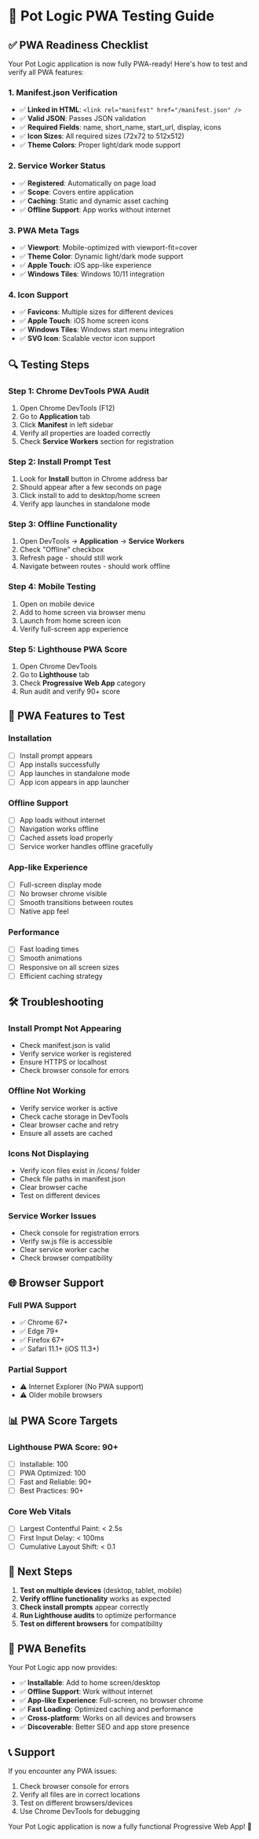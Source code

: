 # 🚀 Pot Logic PWA Testing Guide

## ✅ PWA Readiness Checklist

Your Pot Logic application is now fully PWA-ready! Here's how to test and verify all PWA features:

### **1. Manifest.json Verification**
- ✅ **Linked in HTML**: `<link rel="manifest" href="/manifest.json" />`
- ✅ **Valid JSON**: Passes JSON validation
- ✅ **Required Fields**: name, short_name, start_url, display, icons
- ✅ **Icon Sizes**: All required sizes (72x72 to 512x512)
- ✅ **Theme Colors**: Proper light/dark mode support

### **2. Service Worker Status**
- ✅ **Registered**: Automatically on page load
- ✅ **Scope**: Covers entire application
- ✅ **Caching**: Static and dynamic asset caching
- ✅ **Offline Support**: App works without internet

### **3. PWA Meta Tags**
- ✅ **Viewport**: Mobile-optimized with viewport-fit=cover
- ✅ **Theme Color**: Dynamic light/dark mode support
- ✅ **Apple Touch**: iOS app-like experience
- ✅ **Windows Tiles**: Windows 10/11 integration

### **4. Icon Support**
- ✅ **Favicons**: Multiple sizes for different devices
- ✅ **Apple Touch**: iOS home screen icons
- ✅ **Windows Tiles**: Windows start menu integration
- ✅ **SVG Icon**: Scalable vector icon support

## 🔍 Testing Steps

### **Step 1: Chrome DevTools PWA Audit**
1. Open Chrome DevTools (F12)
2. Go to **Application** tab
3. Click **Manifest** in left sidebar
4. Verify all properties are loaded correctly
5. Check **Service Workers** section for registration

### **Step 2: Install Prompt Test**
1. Look for **Install** button in Chrome address bar
2. Should appear after a few seconds on page
3. Click install to add to desktop/home screen
4. Verify app launches in standalone mode

### **Step 3: Offline Functionality**
1. Open DevTools → **Application** → **Service Workers**
2. Check "Offline" checkbox
3. Refresh page - should still work
4. Navigate between routes - should work offline

### **Step 4: Mobile Testing**
1. Open on mobile device
2. Add to home screen via browser menu
3. Launch from home screen icon
4. Verify full-screen app experience

### **Step 5: Lighthouse PWA Score**
1. Open Chrome DevTools
2. Go to **Lighthouse** tab
3. Check **Progressive Web App** category
4. Run audit and verify 90+ score

## 📱 PWA Features to Test

### **Installation**
- [ ] Install prompt appears
- [ ] App installs successfully
- [ ] App launches in standalone mode
- [ ] App icon appears in app launcher

### **Offline Support**
- [ ] App loads without internet
- [ ] Navigation works offline
- [ ] Cached assets load properly
- [ ] Service worker handles offline gracefully

### **App-like Experience**
- [ ] Full-screen display mode
- [ ] No browser chrome visible
- [ ] Smooth transitions between routes
- [ ] Native app feel

### **Performance**
- [ ] Fast loading times
- [ ] Smooth animations
- [ ] Responsive on all screen sizes
- [ ] Efficient caching strategy

## 🛠️ Troubleshooting

### **Install Prompt Not Appearing**
- Check manifest.json is valid
- Verify service worker is registered
- Ensure HTTPS or localhost
- Check browser console for errors

### **Offline Not Working**
- Verify service worker is active
- Check cache storage in DevTools
- Clear browser cache and retry
- Ensure all assets are cached

### **Icons Not Displaying**
- Verify icon files exist in /icons/ folder
- Check file paths in manifest.json
- Clear browser cache
- Test on different devices

### **Service Worker Issues**
- Check console for registration errors
- Verify sw.js file is accessible
- Clear service worker cache
- Check browser compatibility

## 🌐 Browser Support

### **Full PWA Support**
- ✅ Chrome 67+
- ✅ Edge 79+
- ✅ Firefox 67+
- ✅ Safari 11.1+ (iOS 11.3+)

### **Partial Support**
- ⚠️ Internet Explorer (No PWA support)
- ⚠️ Older mobile browsers

## 📊 PWA Score Targets

### **Lighthouse PWA Score: 90+**
- [ ] Installable: 100
- [ ] PWA Optimized: 100
- [ ] Fast and Reliable: 90+
- [ ] Best Practices: 90+

### **Core Web Vitals**
- [ ] Largest Contentful Paint: < 2.5s
- [ ] First Input Delay: < 100ms
- [ ] Cumulative Layout Shift: < 0.1

## 🎯 Next Steps

1. **Test on multiple devices** (desktop, tablet, mobile)
2. **Verify offline functionality** works as expected
3. **Check install prompts** appear correctly
4. **Run Lighthouse audits** to optimize performance
5. **Test on different browsers** for compatibility

## 🚀 PWA Benefits

Your Pot Logic app now provides:
- ✅ **Installable**: Add to home screen/desktop
- ✅ **Offline Support**: Work without internet
- ✅ **App-like Experience**: Full-screen, no browser chrome
- ✅ **Fast Loading**: Optimized caching and performance
- ✅ **Cross-platform**: Works on all devices and browsers
- ✅ **Discoverable**: Better SEO and app store presence

## 📞 Support

If you encounter any PWA issues:
1. Check browser console for errors
2. Verify all files are in correct locations
3. Test on different browsers/devices
4. Use Chrome DevTools for debugging

Your Pot Logic application is now a fully functional Progressive Web App! 🎉 